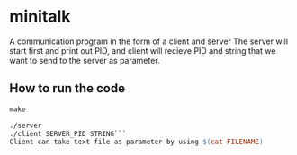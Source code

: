 # minitalk
A communication program in the form of a client and server
The server will start first and print out PID, and client will recieve PID and string that we want to send to the server as parameter.

## How to run the code
```Makefile
make

./server
./client SERVER_PID STRING```
Client can take text file as parameter by using $(cat FILENAME)
